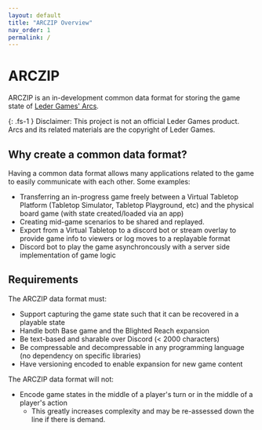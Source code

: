 ```yaml
---
layout: default
title: "ARCZIP Overview"
nav_order: 1
permalink: /
---
```


# ARCZIP

ARCZIP is an in-development common data format for storing the game state of [Leder Games' Arcs](https://ledergames.com/products/arcs).

{: .fs-1 }
Disclaimer: This project is not an official Leder Games product. Arcs and its related materials are the copyright of Leder Games.

## Why create a common data format?
Having a common data format allows many applications related to the game to easily communicate with each other. Some examples:

- Transferring an in-progress game freely between a Virtual Tabletop Platform (Tabletop Simulator, Tabletop Playground, etc) and the physical board game (with state created/loaded via an app)
- Creating mid-game scenarios to be shared and replayed.
- Export from a Virtual Tabletop to a discord bot or stream overlay to provide game info to viewers or log moves to a replayable format
- Discord bot to play the game asynchroncously with a server side implementation of game logic

## Requirements

The ARCZIP data format must:
- Support capturing the game state such that it can be recovered in a playable state
- Handle both Base game and the Blighted Reach expansion
- Be text-based and sharable over Discord (< 2000 characters)
- Be compressable and decompressable in any programming language (no dependency on specific libraries)
- Have versioning encoded to enable expansion for new game content

The ARCZIP data format will not:
- Encode game states in the middle of a player's turn or in the middle of a player's action
  - This greatly increases complexity and may be re-assessed down the line if there is demand.
